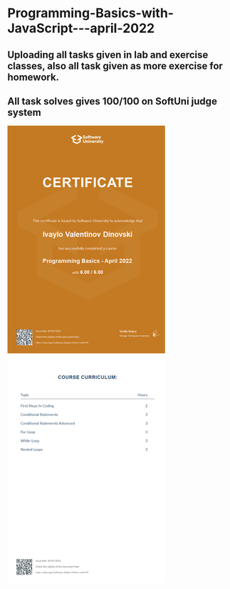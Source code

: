 # Programming-Basics-with-JavaScript---april-2022
## Uploading all tasks given in lab and exercise classes, also all task given as more exercise for homework.
## All task solves gives 100/100 on SoftUni judge system
![](certificate.jpeg)

